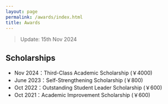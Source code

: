 ```yaml
---
layout: page
permalink: /awards/index.html
title: Awards
---
```


> Update: 15th Nov 2024

## Scholarships

- Nov 2024：Third-Class Academic Scholarship (￥4000)
- June 2023：Self-Strengthening Scholarship (￥800)
- Oct 2022：Outstanding Student Leader Scholarship (￥600)
- Oct 2021：Academic Improvement Scholarship (￥600)


<br>
